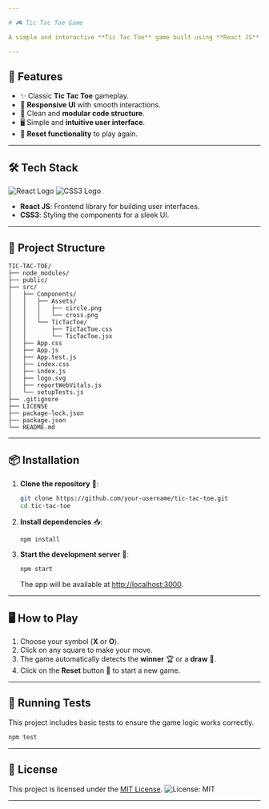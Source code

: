 ```yaml
---

# 🎮 Tic Tac Toe Game

A simple and interactive **Tic Tac Toe** game built using **React JS** ⚛️. This project showcases the fundamentals of React, including component-based architecture, state management, and event handling.

---
```


## 🚀 Features

- ✨ Classic **Tic Tac Toe** gameplay.
- 📱 **Responsive UI** with smooth interactions.
- 🧩 Clean and **modular code structure**.
- 🖥️ Simple and **intuitive user interface**.
- 🔄 **Reset functionality** to play again.

---

## 🛠️ Tech Stack
![React Logo](https://img.shields.io/badge/React-20232A?style=for-the-badge&logo=react&logoColor=61DAFB) ![CSS3 Logo](https://img.shields.io/badge/CSS3-1572B6?style=for-the-badge&logo=css3&logoColor=white)
-  **React JS**: Frontend library for building user interfaces.
-  **CSS3**: Styling the components for a sleek UI.

---

## 📂 Project Structure

```
TIC-TAC-TOE/
├── node_modules/
├── public/
├── src/
│   ├── Components/
│   │   ├── Assets/
│   │   │   ├── circle.png
│   │   │   └── cross.png
│   │   └── TicTacToe/
│   │       ├── TicTacToe.css
│   │       └── TicTacToe.jsx
│   ├── App.css
│   ├── App.js
│   ├── App.test.js
│   ├── index.css
│   ├── index.js
│   ├── logo.svg
│   ├── reportWebVitals.js
│   └── setupTests.js
├── .gitignore
├── LICENSE
├── package-lock.json
├── package.json
└── README.md
```

---

## 📦 Installation

1. **Clone the repository** 📂:

   ```bash
   git clone https://github.com/your-username/tic-tac-toe.git
   cd tic-tac-toe
   ```

2. **Install dependencies** 📥:

   ```bash
   npm install
   ```

3. **Start the development server** 🚀:

   ```bash
   npm start
   ```

   The app will be available at [http://localhost:3000](http://localhost:3000).

---

## 🖥️ How to Play

1. Choose your symbol (**X** or **O**).
2. Click on any square to make your move.
3. The game automatically detects the **winner** 🏆 or a **draw** 🤝.
4. Click on the **Reset** button 🔄 to start a new game.

---

## 🧪 Running Tests

This project includes basic tests to ensure the game logic works correctly.

```bash
npm test
```

---

## 📝 License

This project is licensed under the [MIT License](LICENSE). ![License: MIT](https://img.shields.io/badge/License-MIT-yellow.svg)

---


